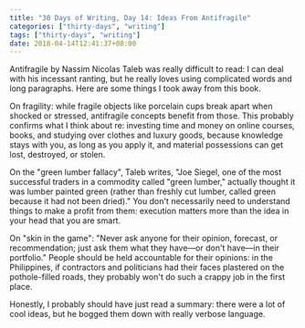 ```yaml
---
title: "30 Days of Writing, Day 14: Ideas From Antifragile"
categories: ["thirty-days", "writing"]
tags: ["thirty-days", "writing"]
date: 2018-04-14T12:41:37+08:00
---
```


Antifragile by Nassim Nicolas Taleb was really difficult to read: I can deal with his incessant ranting, but he really loves using complicated words and long paragraphs. Here are some things I took away from this book.

On fragility: while fragile objects like porcelain cups break apart when shocked or stressed, antifragile concepts benefit from those. This probably confirms what I think about re: investing time and money on online courses, books, and studying over clothes and luxury goods, because knowledge stays with you, as long as you apply it, and material possessions can get lost, destroyed, or stolen.

On the "green lumber fallacy", Taleb writes, "Joe Siegel, one of the most successful traders in a commodity called "green lumber," actually thought it was lumber painted green (rather than freshly cut lumber, called green because it had not been dried)." You don't necessarily need to understand things to make a profit from them: execution matters more than the idea in your head that you are smart.

On "skin in the game": "Never ask anyone for their opinion, forecast, or recommendation; just ask them what they have—or don't have—in their portfolio." People should be held accountable for their opinions: in the Philippines, if contractors and politicians had their faces plastered on the pothole-filled roads, they probably won't do such a crappy job in the first place.

Honestly, I probably should have just read a summary: there were a lot of cool ideas, but he bogged them down with really verbose language.
